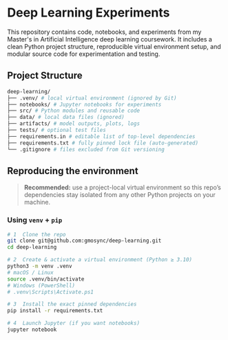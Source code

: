 # Deep Learning Experiments

This repository contains code, notebooks, and experiments from my Master's in Artificial Intelligence deep learning coursework. It includes a clean Python project structure, reproducible virtual environment setup, and modular source code for experimentation and testing.


## Project Structure

```bash
deep-learning/
├── .venv/ # local virtual environment (ignored by Git)
├── notebooks/ # Jupyter notebooks for experiments
├── src/ # Python modules and reusable code
├── data/ # local data files (ignored)
├── artifacts/ # model outputs, plots, logs
├── tests/ # optional test files
├── requirements.in # editable list of top-level dependencies
├── requirements.txt # fully pinned lock file (auto-generated)
└── .gitignore # files excluded from Git versioning
```

## Reproducing the environment

> **Recommended:** use a project-local virtual environment so this repo’s
> dependencies stay isolated from any other Python projects on your machine.

### Using `venv` + `pip`

```bash
# 1  Clone the repo
git clone git@github.com:gmosync/deep-learning.git
cd deep-learning

# 2  Create & activate a virtual environment (Python ≥ 3.10)
python3 -m venv .venv
# macOS / Linux
source .venv/bin/activate
# Windows (PowerShell)
# .venv\Scripts\Activate.ps1

# 3  Install the exact pinned dependencies
pip install -r requirements.txt

# 4  Launch Jupyter (if you want notebooks)
jupyter notebook
